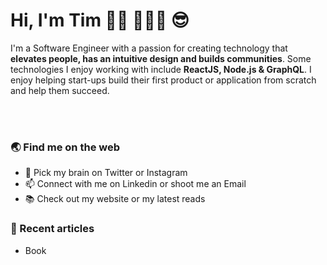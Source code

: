 # Hi, I'm Tim 👨🏻‍ 👨🏻‍💻 😎
<p> I'm a Software Engineer with a passion for creating technology that <strong>elevates people, has an intuitive design and builds communities</strong>. 
Some technologies I enjoy working with include <strong>ReactJS, Node.js & GraphQL</strong>. 
I enjoy helping start-ups build their first product or application from scratch and help them succeed. </p>
</br>
</br>

### 🌏 Find me on the web 
- 🧠 Pick my brain on Twitter or Instagram
- 📫 Connect with me on Linkedin or shoot me an Email
- 📚 Check out my website or my latest reads


### 🌱 Recent articles 
- Book
